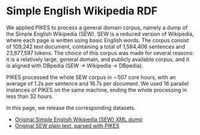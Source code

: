 Simple English Wikipedia RDF
===

We applied PIKES to process a general domain corpus, namely a dump of the Simple English Wikipedia (SEW).
SEW is a reduced version of Wikipedia, where each page is written using basic English words. The corpus consist of
109,242 text document, containing a total of 1,584,406 sentences and 23,877,597 tokens.
The choice of this corpus was made for several reasons: it is a relatively large, general domain, and publicly
available corpus, and it is aligned with DBpedia (SEW → Wikipedia → DBpedia).

PIKES processed the whole SEW corpus in ∼507 core hours, with an average of 1.2s per sentence and 16.7s per document.
We used 16 parallel instances of PIKES on the same machine, ending the whole processing in less than 32 hours.

In this page, we release the corresponding datasets.

* [Original Simple English Wikipedia (SEW) XML dump](https://knowledgestore.fbk.eu/files/pikes/simplewiki-20150406-pages-articles.xml.bz2)
* [Original SEW plain text, parsed with PIKES](https://knowledgestore.fbk.eu/files/pikes/simplewiki-20150406-pages-articles.txt.tar.gz)

